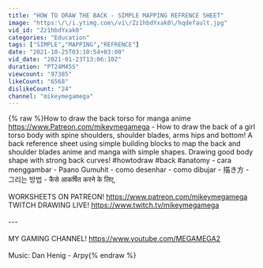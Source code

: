 ```yaml
---
title: "HOW TO DRAW THE BACK - SIMPLE MAPPING REFRENCE SHEET"
image: "https:\/\/i.ytimg.com\/vi\/Zz1hbdYxak0\/hqdefault.jpg"
vid_id: "Zz1hbdYxak0"
categories: "Education"
tags: ["SIMPLE","MAPPING","REFRENCE"]
date: "2021-10-25T03:10:54+03:00"
vid_date: "2021-01-23T13:06:10Z"
duration: "PT24M45S"
viewcount: "97385"
likeCount: "6568"
dislikeCount: "24"
channel: "mikeymegamega"
---
```

{% raw %}How to draw the back torso for manga anime <a rel="nofollow" target="blank" href="https://www.Patreon.com/mikeymegamega">https://www.Patreon.com/mikeymegamega</a> - How to draw the back of a girl torso body with spine shoulders, shoulder blades, arms hips and bottom! A back reference sheet using simple building blocks to map the back and shoulder blades anime and manga with simple shapes. Drawing good body shape with strong back curves! #howtodraw #back #anatomy - cara menggambar - Paano Gumuhit - como desenhar - como dibujar - 描き方 - 그리는 방법 - कैसे आकर्षित करने के लिए,<br /><br />WORKSHEETS ON PATREON! <a rel="nofollow" target="blank" href="https://www.patreon.com/mikeymegamega">https://www.patreon.com/mikeymegamega</a><br />TWITCH DRAWING LIVE! <a rel="nofollow" target="blank" href="https://www.twitch.tv/mikeymegamega">https://www.twitch.tv/mikeymegamega</a><br /><br />---<br /><br />MY GAMING CHANNEL! <a rel="nofollow" target="blank" href="https://www.youtube.com/MEGAMEGA2">https://www.youtube.com/MEGAMEGA2</a><br /><br />Music: Dan Henig - Arpy{% endraw %}
